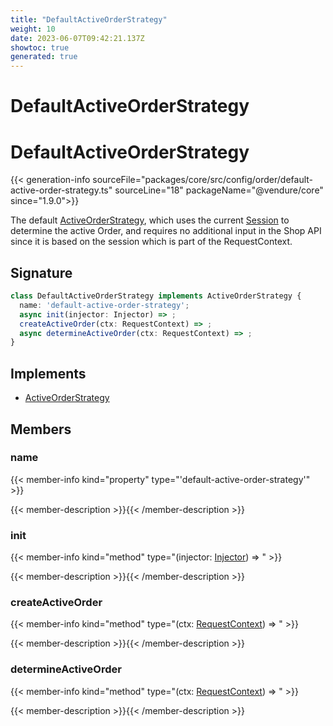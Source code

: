 ```yaml
---
title: "DefaultActiveOrderStrategy"
weight: 10
date: 2023-06-07T09:42:21.137Z
showtoc: true
generated: true
---
```

<!-- This file was generated from the Vendure source. Do not modify. Instead, re-run the "docs:build" script -->

# DefaultActiveOrderStrategy
<div class="symbol">


# DefaultActiveOrderStrategy

{{< generation-info sourceFile="packages/core/src/config/order/default-active-order-strategy.ts" sourceLine="18" packageName="@vendure/core" since="1.9.0">}}

The default <a href='/typescript-api/orders/active-order-strategy#activeorderstrategy'>ActiveOrderStrategy</a>, which uses the current <a href='/typescript-api/entities/session#session'>Session</a> to determine
the active Order, and requires no additional input in the Shop API since it is based on the
session which is part of the RequestContext.

## Signature

```TypeScript
class DefaultActiveOrderStrategy implements ActiveOrderStrategy {
  name: 'default-active-order-strategy';
  async init(injector: Injector) => ;
  createActiveOrder(ctx: RequestContext) => ;
  async determineActiveOrder(ctx: RequestContext) => ;
}
```
## Implements

 * <a href='/typescript-api/orders/active-order-strategy#activeorderstrategy'>ActiveOrderStrategy</a>


## Members

### name

{{< member-info kind="property" type="'default-active-order-strategy'"  >}}

{{< member-description >}}{{< /member-description >}}

### init

{{< member-info kind="method" type="(injector: <a href='/typescript-api/common/injector#injector'>Injector</a>) => "  >}}

{{< member-description >}}{{< /member-description >}}

### createActiveOrder

{{< member-info kind="method" type="(ctx: <a href='/typescript-api/request/request-context#requestcontext'>RequestContext</a>) => "  >}}

{{< member-description >}}{{< /member-description >}}

### determineActiveOrder

{{< member-info kind="method" type="(ctx: <a href='/typescript-api/request/request-context#requestcontext'>RequestContext</a>) => "  >}}

{{< member-description >}}{{< /member-description >}}


</div>
